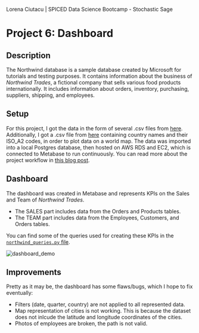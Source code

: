 Lorena Ciutacu | SPICED Data Science Bootcamp - Stochastic Sage

# Project 6: Dashboard

## Description
The Northwind database is a sample database created by Microsoft for tutorials and testing purposes. It contains information about the business of *Northwind Trades*, a fictional company that sells various food products internationally. It includes information about orders, inventory, purchasing, suppliers, shipping, and employees. 

## Setup
For this project, I got the data in the form of several .csv files from [here](https://github.com/pawlodkowski/northwind_data_clean). Additionally, I got a .csv file from [here](https://datahub.io/core/country-list) containing country names and their ISO_A2 codes, in order to plot data on a world map. The data was imported into a local Postgres database, then hosted on AWS RDS and EC2, which is connected to Metabase to run continuously. You can read more about the project workflow in [this blog post]().

## Dashboard
The dashboard was created in Metabase and represents KPIs on the Sales and Team of *Northwind Trades*. 
- The SALES part includes data from the Orders and Products tables.
- The TEAM part includes data from the Employees, Customers, and Orders tables.

You can find some of the queries used for creating these KPIs in the [`northwind_queries.py` file](https://github.com/lorenanda/northwind-dashboard/blob/main/northwind_queries.py).

![dashboard_demo](https://github.com/spicedacademy/stochastic-sage-student-code/blob/lorena/week_6/dashboard_demo.gif)

## Improvements
Pretty as it may be, the dashboard has some flaws/bugs, which I hope to fix eventually:
- Filters (date, quarter, country) are not applied to all represented data.
- Map representation of cities is not working. This is because the dataset does not inlcude the latitude and longitude coordinates of the cities. 
- Photos of employees are broken, the path is not valid.

